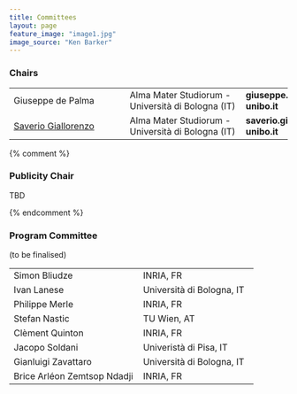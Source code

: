 ```yaml
---
title: Committees
layout: page
feature_image: "image1.jpg"
image_source: "Ken Barker"
---
```


<div class="container"></div>

<!-- Order names alphabetically by surname -->

<style> td{min-width:12em} td+td{padding-left:10px;}</style>

### Chairs
<table>
  <tbody>
    <tr>
      <td>Giuseppe de Palma</td>
      <td>Alma Mater Studiorum - Università di Bologna (IT)</td>
      <td>
      <strong>giuseppe.depalma2</strong>
      [at]
      <strong>unibo.it</strong>
      </td>
    </tr>
    <tr>
      <td><a href="https://saveriogiallorenzo.com">Saverio Giallorenzo</a></td>
      <td>Alma Mater Studiorum - Università di Bologna (IT)</td>
      <td>
        <strong>saverio.giallorenzo2</strong>
        [at]
        <strong>unibo.it</strong>
      </td>
    </tr>
  </tbody>
</table>

{% comment %}

### Publicity Chair

TBD

<!-- <table>
  <tbody>
    <tr>
      <td>Florian Rademacher</td>
      <td>University of Applied Science and Arts Dortmund (DE)</td>
      <td>
      <strong>florian.rademacher</strong>
      [at]
      <strong>fh-dortmund.de</strong>
      </td></tr>
  </tbody>
</table> -->

{% endcomment %}

### Program Committee
(to be finalised)

<table>
<tbody>
<tr><td>Simon Bliudze</td><td>INRIA, FR</td></tr>
<tr><td>Ivan Lanese</td><td>Università di Bologna, IT</td></tr>
<tr><td>Philippe Merle</td><td>INRIA, FR</td></tr>
<tr><td>Stefan Nastic</td><td>TU Wien, AT</td></tr>
<tr><td>Clèment Quinton</td><td>INRIA, FR</td></tr>
<tr><td>Jacopo Soldani</td><td>Univeristà di Pisa, IT</td></tr>
<tr><td>Gianluigi Zavattaro</td><td>Università di Bologna, IT</td></tr>
<tr><td>Brice Arléon Zemtsop Ndadji</td><td>INRIA, FR</td></tr>
</tbody>
</table>
